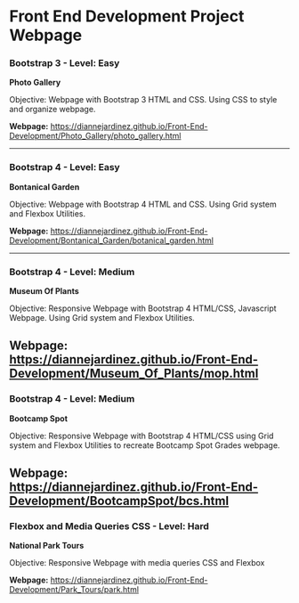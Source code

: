 # Front End Development Project Webpage


### Bootstrap 3 - Level: Easy
**Photo Gallery**

Objective: Webpage with Bootstrap 3 HTML and CSS. Using CSS to style and organize webpage.

**Webpage:** 
https://diannejardinez.github.io/Front-End-Development/Photo_Gallery/photo_gallery.html
![]()

---

### Bootstrap 4 - Level: Easy
**Bontanical Garden**

Objective: Webpage with Bootstrap 4 HTML and CSS. Using Grid system and Flexbox Utilities.

**Webpage:** 
https://diannejardinez.github.io/Front-End-Development/Bontanical_Garden/botanical_garden.html
![]()

---

### Bootstrap 4 - Level: Medium
**Museum Of Plants**

Objective: Responsive Webpage with Bootstrap 4 HTML/CSS, Javascript Webpage. Using Grid system and Flexbox Utilities.

**Webpage:** 
https://diannejardinez.github.io/Front-End-Development/Museum_Of_Plants/mop.html
![]()
---

### Bootstrap 4 - Level: Medium
**Bootcamp Spot**

Objective: Responsive Webpage with Bootstrap 4 HTML/CSS using Grid system and Flexbox Utilities to recreate Bootcamp Spot Grades webpage.

**Webpage:** 
https://diannejardinez.github.io/Front-End-Development/BootcampSpot/bcs.html
![]()
---

### Flexbox and Media Queries CSS - Level: Hard
**National Park Tours**

Objective: Responsive Webpage with media queries CSS and Flexbox

**Webpage:** 
https://diannejardinez.github.io/Front-End-Development/Park_Tours/park.html
![]()

